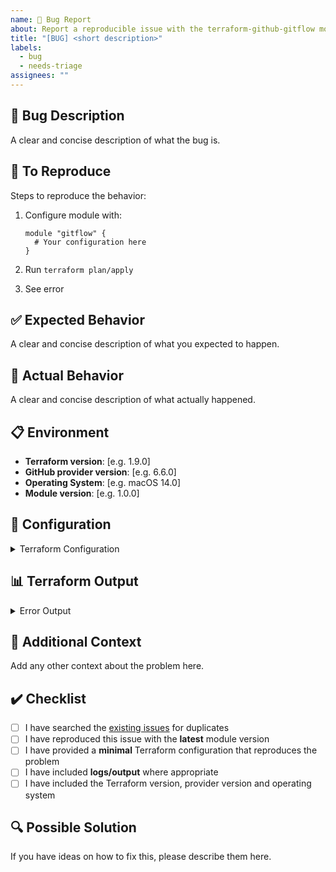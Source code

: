```yaml
---
name: 🐛 Bug Report
about: Report a reproducible issue with the terraform-github-gitflow module
title: "[BUG] <short description>"
labels:
  - bug
  - needs-triage
assignees: ""
---
```


## 🐛 Bug Description

A clear and concise description of what the bug is.

## 🔄 To Reproduce

Steps to reproduce the behavior:

1. Configure module with:

   ```hcl
   module "gitflow" {
     # Your configuration here
   }
   ```

2. Run `terraform plan/apply`
3. See error

## ✅ Expected Behavior

A clear and concise description of what you expected to happen.

## 🚫 Actual Behavior

A clear and concise description of what actually happened.

## 📋 Environment

- **Terraform version**: [e.g. 1.9.0]
- **GitHub provider version**: [e.g. 6.6.0]
- **Operating System**: [e.g. macOS 14.0]
- **Module version**: [e.g. 1.0.0]

## 📄 Configuration

<details>
<summary>Terraform Configuration</summary>

```hcl
# Paste your Terraform configuration here
# Remove any sensitive information
```

</details>

## 📊 Terraform Output

<details>
<summary>Error Output</summary>

```plaintext
# Paste the error output here
```

</details>

## 📝 Additional Context

Add any other context about the problem here.

## ✔️ Checklist

- [ ] I have searched the [existing issues](../../issues) for duplicates
- [ ] I have reproduced this issue with the **latest** module version
- [ ] I have provided a **minimal** Terraform configuration that reproduces the problem
- [ ] I have included **logs/output** where appropriate
- [ ] I have included the Terraform version, provider version and operating system

## 🔍 Possible Solution

If you have ideas on how to fix this, please describe them here.
